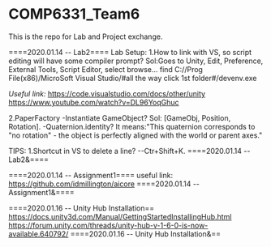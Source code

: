 # COMP6331_Team6
This is the repo for Lab and Project exchange.




====2020.01.14 -- Lab2====
Lab Setup:
1.How to link with VS, so script editing will have some compiler prompt?
Sol:Goes to Unity, Edit, Preference, External Tools, Script Editor, select browse...
find C://Prog File(x86)/MicroSoft Visual Studio/#all the way click 1st folder#/devenv.exe

*Useful link:* 
https://code.visualstudio.com/docs/other/unity
https://www.youtube.com/watch?v=DL96YoqGhuc

2.PaperFactory
-Instantiate GameObject?
Sol: [GameObj, Position, Rotation].
-Quaternion.identity?
It means:"This quaternion corresponds to "no rotation" - the object is perfectly aligned with the world or parent axes."

TIPS:
1.Shortcut in VS to delete a line?
--Ctr+Shift+K.
====2020.01.14 -- Lab2&====


====2020.01.14 -- Assignment1====
useful link: https://github.com/idmillington/aicore
====2020.01.14 -- Assignment1&====


====2020.01.16 -- Unity Hub Installation==
https://docs.unity3d.com/Manual/GettingStartedInstallingHub.html
https://forum.unity.com/threads/unity-hub-v-1-6-0-is-now-available.640792/
====2020.01.16 -- Unity Hub Installation&==


